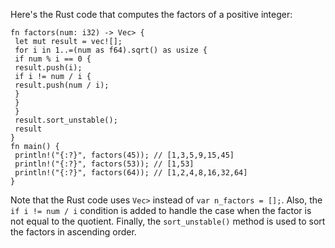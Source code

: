 Here's the Rust code that computes the factors of a positive integer:
```
fn factors(num: i32) -> Vec> {
 let mut result = vec![];
 for i in 1..=(num as f64).sqrt() as usize {
 if num % i == 0 {
 result.push(i);
 if i != num / i {
 result.push(num / i);
 }
 }
 }
 result.sort_unstable();
 result
}
fn main() {
 println!("{:?}", factors(45)); // [1,3,5,9,15,45]
 println!("{:?}", factors(53)); // [1,53]
 println!("{:?}", factors(64)); // [1,2,4,8,16,32,64]
}
```
Note that the Rust code uses `Vec>` instead of `var n_factors = [];`. Also, the `if i != num / i` condition is added to handle the case when the factor is not equal to the quotient. Finally, the `sort_unstable()` method is used to sort the factors in ascending order.

